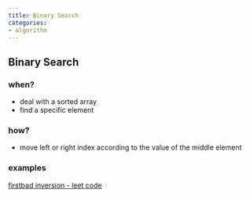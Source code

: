 ```yaml
---
title: Binary Search
categories:
- algorithm
---
```


## Binary Search
### when?
- deal with a sorted array
- find a specific element

### how?
- move left or right index according to the value of the middle element

### examples
[firstbad inversion - leet code](https://ko-door.github.io/algorithm/2022/01/03/first-bad-version.html)
